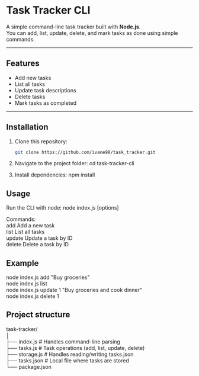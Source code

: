 # Task Tracker CLI

A simple command-line task tracker built with **Node.js**.  
You can add, list, update, delete, and mark tasks as done using simple commands.

---

## Features

- Add new tasks
- List all tasks
- Update task descriptions
- Delete tasks
- Mark tasks as completed

---

## Installation

1. Clone this repository:

   ```bash
   git clone https://github.com/ivane98/task_tracker.git

   ```

2. Navigate to the project folder:
   cd task-tracker-cli

3. Install dependencies:
   npm install

## Usage

Run the CLI with node:
node index.js <command> [options]

Commands: <br/>
add <task> Add a new task <br/>
list List all tasks <br/>
update <id> <task> Update a task by ID <br/>
delete <id> Delete a task by ID <br/>

## Example

node index.js add "Buy groceries" <br/>
node index.js list <br />
node index.js update 1 "Buy groceries and cook dinner" <br />
node index.js delete 1 <br />

## Project structure

task-tracker/ <br/>
│ <br />
├── index.js # Handles command-line parsing <br />
├── tasks.js # Task operations (add, list, update, delete) <br />
├── storage.js # Handles reading/writing tasks.json <br />
├── tasks.json # Local file where tasks are stored <br />
└── package.json
